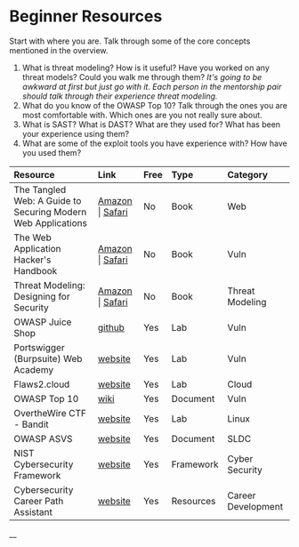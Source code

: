 # Beginner Resources

Start with where you are.  Talk through some of the core concepts mentioned in the overview.

1. What is threat modeling?  How is it useful?  Have you worked on any threat models?  Could you walk me through them?  _It's going to be awkward at first but just go with it.  Each person in the mentorship pair should talk through their experience threat modeling._
2. What do you know of the OWASP Top 10?  Talk through the ones you are most comfortable with.  Which ones are you not really sure about.  
3. What is SAST?  What is DAST?  What are they used for?  What has been your experience using them?
4. What are some of the exploit tools you have experience with?  How have you used them?



| Resource | Link | Free | Type | Category |
| :--- | :--- | :--- | :--- | :--- |
| The Tangled Web: A Guide to Securing Modern Web Applications | [Amazon](https://www.amazon.com/Tangled-Web-Securing-Modern-Applications/dp/1593273886) \| [Safari](https://learning.oreilly.com/library/view/the-tangled-web/9781593273880/) | No | Book | Web |
| The Web Application Hacker's Handbook | [Amazon](https://www.amazon.com/Web-Application-Hackers-Handbook-Exploiting/dp/1118026470/ref=pd_lpo_sbs_14_t_0?_encoding=UTF8&psc=1&refRID=KRN7GGFAGX6H1FTFE9WG) \| [Safari](https://learning.oreilly.com/library/view/the-web-application/9781118026472/) | No | Book | Vuln |
| Threat Modeling: Designing for Security | [Amazon](https://www.amazon.com/Threat-Modeling-Designing-Adam-Shostack/dp/1118809998/ref=sr_1_1?crid=2O5L2HFEH4RM&keywords=threat+modeling+designing+for+security&qid=1563594803&s=books&sprefix=threat+mod%2Cstripbooks%2C198&sr=1-1) \| [Safari](https://learning.oreilly.com/library/view/threat-modeling-designing/9781118810057/) | No | Book | Threat Modeling |
| OWASP Juice Shop | [github](https://github.com/bkimminich/juice-shop) | Yes | Lab | Vuln |
| Portswigger \(Burpsuite\) Web Academy | [website](https://portswigger.net/web-security) | Yes | Lab | Vuln |
| Flaws2.cloud | [website](https://flaws2.cloud) | Yes | Lab | Cloud |
| OWASP Top 10 | [wiki](https://www.owasp.org/index.php/Category:OWASP_Top_Ten_2017_Project) | Yes | Document | Vuln |
| OvertheWire CTF - Bandit | [website](http://overthewire.org/wargames/bandit/) | Yes | Lab | Linux |
| OWASP ASVS | [website](https://www.owasp.org/index.php/Category:OWASP_Application_Security_Verification_Standard_Project) | Yes | Document | SLDC |
| NIST Cybersecurity Framework | [website](https://www.nist.gov/cyberframework) | Yes | Framework | Cyber Security |
| Cybersecurity Career Path Assistant | [website](https://www.cyberseek.org/pathway.html) | Yes | Resources | Career Development |













\_\_


